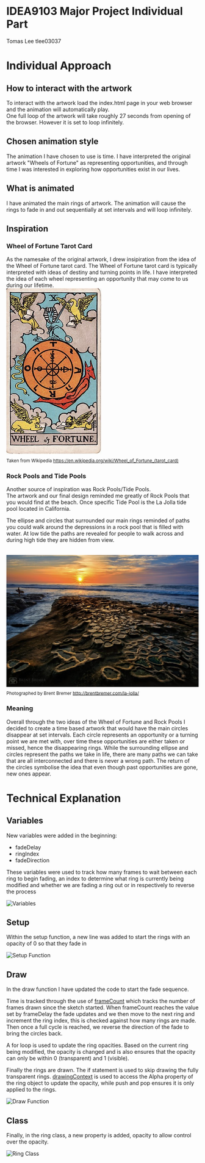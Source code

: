 # IDEA9103 Major Project Individual Part
Tomas Lee tlee03037

# Individual Approach

## How to interact with the artwork
To interact with the artwork load the index.html page in your web browser and the animation will automatically play.<br>
One full loop of the artwork will take roughly 27 seconds from opening of the browser. However it is set to loop infinitely.

## Chosen animation style
The animation I have chosen to use is time. I have interpreted the original artwork "Wheels of Fortune" as representing opportunities, and through time I was interested in exploring how opportunities exist in our lives.

## What is animated
I have animated the main rings of artwork. The animation will cause the rings to fade in and out sequentially at set intervals and will loop infinitely.

## Inspiration

### Wheel of Fortune Tarot Card
As the namesake of the original artwork, I drew insipiration from the idea of the Wheel of Fortune tarot card. The Wheel of Fortune tarot card is typically interpreted with ideas of destiny and turning points in life.
I have interpreted the idea of each wheel representing an opportunity that may come to us during our lifetime.
<br>![Wheel of Fortune](<9103 final/assets/RWS_Tarot_10_Wheel_of_Fortune.jpg>)</br>
<sub>Taken from Wikipedia https://en.wikipedia.org/wiki/Wheel_of_Fortune_(tarot_card)</sub>

### Rock Pools and Tide Pools
Another source of inspiration was Rock Pools/Tide Pools.<br>
The artwork and our final design reminded me greatly of Rock Pools that you would find at the beach. Once specific Tide Pool is the La Jolla tide pool located in California.

The ellipse and circles that surrounded our main rings reminded of paths you could walk around the depressions in a rock pool that is filled with water. At low tide the paths are revealed for people to walk across and during high tide they are hidden from view.

<br>![La Jolla Tide Pool by Brent Bremer](<9103 final/assets/La-Jolla-Sunset-768x526.jpg>)</br>
<sub>Photographed by Brent Bremer http://brentbremer.com/la-jolla/</sub>

### Meaning 
Overall through the two ideas of the Wheel of Fortune and Rock Pools I decided to create a time based artwork that would have the main circles disappear at set intervals. Each circle represents an opportunity or a turning point we are met with, over time these opportunities are either taken or missed, hence the disappearing rings. While the surrounding ellipse and circles represent the paths we take in life, there are many paths we can take that are all interconnected and there is never a wrong path. The return of the circles symbolise the idea that even though past opportunities are gone, new ones appear. 

# Technical Explanation
## Variables
New variables were added in the beginning:
- fadeDelay
- ringIndex
- fadeDirection

These variables were used to track how many frames to wait between each ring to begin fading, an index to determine what ring is currently being modified and whether we are fading a ring out or in respectively to reverse the process

![Variables](<9103 final/assets/Screenshot 2025-06-12 at 7.16.34 pm.png>)

## Setup
Within the setup function, a new line was added to start the rings with an opacity of 0 so that they fade in

![Setup Function](<9103 final/assets/Screenshot 2025-06-12 at 7.17.13 pm.png>)

## Draw
In the draw function I have updated the code to start the fade sequence.

Time is tracked through the use of [frameCount](https://p5js.org/reference/p5/frameCount/) which tracks the number of frames drawn since the sketch started. When frameCount reaches the value set by frameDelay the fade updates and we then move to the next ring and increment the ring index, this is checked against how many rings are made. Then once a full cycle is reached, we reverse the direction of the fade to bring the circles back.

A for loop is used to update the ring opacities. Based on the current ring being modified, the opacity is changed and is also ensures that the opacity can only be within 0 (transparent) and 1 (visible).

Finally the rings are drawn. The if statement is used to skip drawing the fully transparent rings. [drawingContext](https://p5js.org/reference/p5/drawingContext/) is used to access the Alpha property of the ring object to update the opacity, while push and pop ensures it is only applied to the rings.

![Draw Function](<9103 final/assets/Screenshot 2025-06-12 at 7.17.42 pm.png>)

## Class
Finally, in the ring class, a new property is added, opacity to allow control over the opacity.

![Ring Class](<9103 final/assets/Screenshot 2025-06-12 at 7.17.56 pm.png>)


